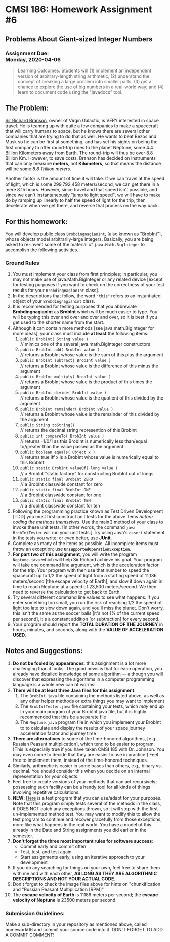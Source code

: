
# CMSI 186: Homework Assignment #6
## Problems About Giant-sized Integer Numbers
### Assignment Due:<br /> Monday, 2020-04-06

<blockquote>
Learning Outcomes: Students will (1) implement an independent version of arbitrary-length string arithmetic; (2) understand the concept of breaking a large problem into smaller parts; (3) get a chance to explore the use of big numbers in a real-world way; and (4) learn to document code using the "javadocs" tool.
</blockquote>

## The Problem:
[Sir Richard Branson](https://en.wikipedia.org/wiki/Richard_Branson), owner of Virgin Galactic, is VERY interested in space travel.  He is teaming up with quite a few companies to make a spacecraft that will carry humans to space, but he knows there are several other companies that are trying to do that as well.  He wants to beat Bezos and Musk so he can be first at something, and has set his sights on being the first company to offer round-trip rides to the planet Neptune, some 4.4 Billion Kilometers away from Earth.  The round-trip will thus be over 8.8 Billion Km.  However, to save costs, Branson has decided on instruments that can only measure <strong>meters</strong>, not <strong>Kilometers</strong>, so that means the distance will be some <em class='underline'>8.8 Trillion meters</em>.

Another factor is the amount of time it will take.  If we can travel at the speed of light, which is some 299,792,458 meters/second, we can get there in a mere 8.15 hours.  However, since travel and that speed isn't possible, and since we can't instantaneously <q>jump to light speed</q>, we will have to make do by ramping up linearly to half the speed of light for the trip, then decelerate when we get there, and reverse that process on the way back.


## For this homework:
You will develop public class <code>BrobdingnagianInt</code>, [also known as "BrobInt"], whose objects model arbitrarily-large integers.  Basically, you are being asked to re-invent some of the material of <code>java.Math.BigInteger</code> to accomplish the following activities.

### Ground Rules
1. You must implement your class from first principles; in particular, you may not make use of java.Math.BigInteger or any related device [except for testing purposes if you want to check on the correctness of your test results for your <code>BrobdingnagianInt</code> class].
1. In the descriptions that follow, the word <code>"this"</code> refers to an instantiated object of your <code>BrobdingnagianInt</code> class.
1. It is recommended for testing purposes that you abbreviate <strong>BrobdingnagianInt</strong> as <strong>BrobInt</strong> which will be much easier to type.  You will be typing this over and over and over and over, so it is best if you get used to the shorter name from the start.
1. Although it can contain more methods [see java.math.BigInteger for more ideas], your class must include <strong>at least</strong> the following items:
    1. <code>public BrobInt( String value )</code><br />
// mimics one of the several java.math.BigInteger constructors<br />
    1. <code>public BrobInt add( BrobInt value )</code><br />
// returns a BrobInt whose value is the sum of this plus the argument<br />
    1. <code>public BrobInt subtract( BrobInt value )</code><br />
// returns a BrobInt whose value is the difference of this minus the argument<br />
    1. <code>public BrobInt multiply( BrobInt value )</code><br />
// returns a BrobInt whose value is the product of this times the argument<br />
    1. <code>public BrobInt divide( BrobInt value )</code><br />
// returns a BrobInt whose value is the quotient of this divided by the argument<br />
    1. <code>public BrobInt remainder( BrobInt value )</code><br />
// returns a BrobInt whose value is the remainder of this divided by the argument<br />
    1. <code>public String toString()</code><br />
// returns the decimal string represention of this BrobInt<br />
    1. <code>public int compareTo( BrobInt value )</code><br />
// returns -1/0/1 as this BrobInt is numerically less than/equal to/greater than the value passed as the argument<br />
    1. <code>public boolean equals( Object x )</code><br />
// returns true iff x is a BrobInt whose value is numerically equal to this BrobInt<br />
    1. <code>public static BrobInt valueOf( long value )</code><br />
// a BrobInt "static factory" for constructing BrobInt out of longs<br />
    1. <code>public static final BrobInt ZERO</code><br />
// a BrobInt classwide constant for zero<br />
    1. <code>public static final BrobInt ONE</code><br />
// a BrobInt classwide constant for one<br />
    1. <code>public static final BrobInt TEN</code><br />
// a BrobInt classwide constant for ten<br />
1. Following the programming practice known as Test Driven Development [TDD] you must first construct unit tests for the above items <em>before coding the methods themselves</em>.  Use the main() method of your class to invoke these unit tests. [In other words, the command <code>java BrobIntTester</code> will run your unit tests.]  Try using Java's <code>assert</code> statement in the tests you write; or even better, use <strong>JUnit</strong>.
1. Complete as many of the items as possible. All incomplete items must throw an exception; use <strong><code>UnsupportedOperationException</code></strong>.
1. **For part two of this assignment**, you will write the program <code>Neptune.java</code> which will help Sir Richard achieve his goal. Your program will take one command line argument, which is the acceleration factor for the trip. Your program with then use that number to speed the spacecraft up to 1/2 the speed of light from a starting speed of 11,186 meters/second [the escape velocity of Earth], and slow it down again in time to reach Neptune at a speed of 23,500 meters/second. We then need to reverse the calculation to get back to Earth.
1. Try several different command line values to see what happens. If you enter something too small, you run the risk of reaching 1/2 the speed of light too late to slow down again, and you'll miss the planet. Don't worry, this isn't the same as the soccer balls [it's not 1% of the current speed per second], it's a constant addition [or subtraction] for every second.
1. Your program should report the **TOTAL DURATION OF THE JOURNEY** in hours, minutes, and seconds, along with the **VALUE OF ACCELERATION USED**.

## Notes and Suggestions:
1. **Do not be fooled by appearances**: this assignment is a lot more challenging than it looks. The good news is that for each operation, you already have detailed knowledge of some algorithm — although you will discover that expressing the algorithms in a computer programming language is a whole new can of worms!
1. **There will be at least three Java files for this assignment**:<br />
   1. The <code>BrobInt.java</code> file containing the methods listed above, as well as any other helper methods or extra things you may want to implement
   1. The <code>BrobIntTester.java</code> file containing your tests, which <em>may</em> end up in your main program of your BrobInt.java file, but it is highly recommended that this be a separate file
   1. The <code>Neptune.java</code> program file in which you implement your BrobInt to to calculate and display the results of your space journey acceleration factor and journey time
1. <strong>There are alternatives</strong> to some of the time-honored algorithms, [e.g., Russian Peasant multiplication], which tend to be easier to program.  [This is especially true if you have taken CMSI 185 with Dr. Johnson.  You may even come to decide that they are easier to use in practice!]  Feel free to implement them, instead of the time-honored techniques.
1. Similarly, arithmetic is easier in some bases than others, e.g., binary vs. decimal.  You should consider this when you decide on an internal representation for your objects.
1. Feel free to create versions of your methods that can act recursively; possessing such facility can be a handy tool for all kinds of things involving repetitive calculations.
1. **NEW**: [Here](https://github.com/bjohnson05/cmsi186/blob/master/cmsi186-Spring2019/homework06/BrobIntTester.java) is a test program that you can use/adapt for your purposes.  Note that this program simply tests several of the methods in the class, it DOES NOT catch any exceptions thrown, so it will stop with the first un-implemented method test. You may want to modify this to allow the test program to continue and recover gracefully from those exceptions, more like what happens in the real world.  You have a model of this already in the Date and String assignments you did earlier in the semester.
1. **Don't forget the three most important rules for software success**:
    * Commit early and commit often
    * Test, test, and test again
    * Start assignments early, using an iterative approach to your development
1. If you do any searching for things on your own, feel free to share them with me and with each other, <strong>AS LONG AS THEY ARE ALGORITHMIC DESCRIPTIONS AND NOT YOUR ACTUAL CODE</strong>.
1. Don't forget to check the image files above for hints on "chunkification and "Russian Peasant Multiplication [RPM]"
1. The **escape velocity of Earth** is 11186 meters per second; the **escape velocity of Neptune** is 23500 meters per second.
### Submission Guidelines:
Make a sub-directory in your repository as mentioned above, called homework06 and commit your source code into it. DON'T FORGET TO ADD A COMMIT COMMENT!
